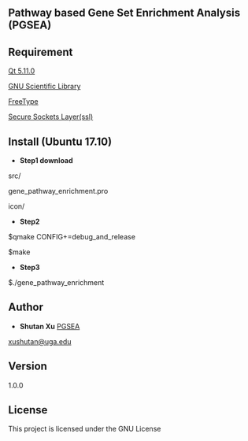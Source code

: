 ## Pathway based Gene Set Enrichment Analysis (PGSEA)

## Requirement

[Qt 5.11.0](https://www.qt.io/download)

[GNU Scientific Library](https://www.gnu.org/software/gsl/)

[FreeType](https://www.freetype.org/)

[Secure Sockets Layer(ssl)](https://www.openssl.org/source/)

## Install (Ubuntu 17.10)
* **Step1 download** 

src/

gene_pathway_enrichment.pro

icon/

* **Step2** 

$qmake CONFIG+=debug_and_release

$make

* **Step3** 

$./gene_pathway_enrichment



## Author

* **Shutan Xu**  [PGSEA](https://github.com/xushutan/PathwayEnrichment)

xushutan@uga.edu

## Version
1.0.0

## License

This project is licensed under the GNU License
